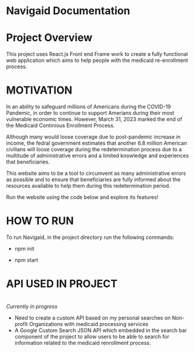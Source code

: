 # Navigaid Documentation

# Project Overview

This project uses React.js Front end Frame work to create a fully functional web application which aims to help people with the medicaid re-enrollment process.

# MOTIVATION

In an ability to safeguard millions of Americans during the COVID-19 Pandemic, in order to continue to support Amerians during their most vulnerable economic times. However, March 31, 2023 marked the end of the Medicaid Continious Enrollment Process.

Although many would loose coverage due to post-pandemic increase in income, the fedral government estimates that another 6.8 million American civilians will loose coverage during the redetermination process due to a multitude of administrative errors and a limited knowledge and experiences that beneficiaries.

This website aims to be a tool to circumvent as many administrative errors as possible and to ensure that beneficiaries are fully informed about the resources available to help them during this redetermination period.

Run the website using the code below and explore its features!

# HOW TO RUN

To run Navigaid, in the project directory run the following commands:

- npm init

- npm start

# API USED IN PROJECT
<br /> *Currently in progress*<br />

- Need to create a custom API based on my personal searches on Non-profit Organizations with medicaid processing services
- A Google Custom Search JSON API which embedded in the search bar component of the project to allow users to be able to search for information related to the medicaid renrollment process.
